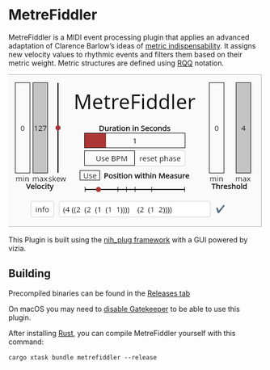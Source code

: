 # MetreFiddler

MetreFiddler is a MIDI event processing plugin that applies an advanced adaptation of Clarence Barlow’s ideas of [metric indispensability](https://leon-focker.github.io/metrical-hierarchies/). It assigns new velocity values to rhythmic events and filters them based on their metric weight. Metric structures are defined using [RQQ](https://michael-edwards.org/sc/manual/rhythms.html#rqq) notation.

![Plugin Gui](./MetreFiddler.png)

This Plugin is built using the [nih_plug framework](https://github.com/robbert-vdh/nih-plug) with a GUI powered by vizia.

## Building

Precompiled binaries can be found in the [Releases tab](https://github.com/Leon-Focker/MetreFiddler/releases/)

On macOS you may need to [disable Gatekeeper](https://disable-gatekeeper.github.io/) to be able to use this plugin.

After installing [Rust](https://rustup.rs/), you can compile MetreFiddler yourself with this command:

```shell
cargo xtask bundle metrefiddler --release
```
